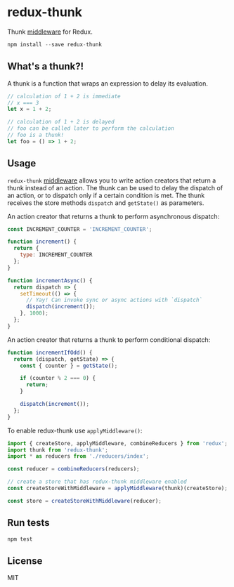 redux-thunk
=============

Thunk [middleware](https://github.com/gaearon/redux/blob/master/docs/advanced/Middleware.md) for Redux.

```js
npm install --save redux-thunk
```

## What's a thunk?!

A thunk is a function that wraps an expression to delay its evaluation.

```js
// calculation of 1 + 2 is immediate
// x === 3
let x = 1 + 2;

// calculation of 1 + 2 is delayed
// foo can be called later to perform the calculation
// foo is a thunk!
let foo = () => 1 + 2;
```

## Usage

`redux-thunk` [middleware](https://github.com/rackt/redux/blob/master/docs/advanced/Middleware.md) allows you to write action creators that return a thunk instead of an action. The thunk can be used to delay the dispatch of an action, or to dispatch only if a certain condition is met. The thunk receives the store methods `dispatch` and `getState()` as parameters.

An action creator that returns a thunk to perform asynchronous dispatch:

```js
const INCREMENT_COUNTER = 'INCREMENT_COUNTER';

function increment() {
  return {
    type: INCREMENT_COUNTER
  };
}

function incrementAsync() {
  return dispatch => {
    setTimeout(() => {
      // Yay! Can invoke sync or async actions with `dispatch`
      dispatch(increment());
    }, 1000);
  };
}
```

An action creator that returns a thunk to perform conditional dispatch:

```js
function incrementIfOdd() {
  return (dispatch, getState) => {
    const { counter } = getState();

    if (counter % 2 === 0) {
      return;
    }

    dispatch(increment());
  };
}
```

To enable redux-thunk use `applyMiddleware()`:

```js
import { createStore, applyMiddleware, combineReducers } from 'redux';
import thunk from 'redux-thunk';
import * as reducers from './reducers/index';

const reducer = combineReducers(reducers);

// create a store that has redux-thunk middleware enabled
const createStoreWithMiddleware = applyMiddleware(thunk)(createStore);

const store = createStoreWithMiddleware(reducer);
```
## Run tests
```js
npm test
```
## License

MIT
